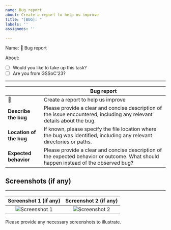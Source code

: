 ```yaml
---
name: Bug report
about: Create a report to help us improve
title: "[BUG]: "
labels: ''
assignees: ''

---
```


Name: 🐞 Bug report
<!--
Provide a very short and concise description about the bug in the about section.
-->
About: 

<!--
Example how to mark a checkbox:-
- [x] My code follows the code style of this project.
-->

- [ ] Would you like to take up this task? 
- [ ] Are you from GSSoC'23? 

---

|     |   Bug report                         |
|-----|--------------------------------------|
| 🐞  | Create a report to help us improve    |
| **Describe the bug** | Please provide a clear and concise description of the issue encountered, including any relevant details about the bug. |
| **Location of the bug** | If known, please specify the file location where the bug was identified, including any relevant directories or paths. |
| **Expected behavior** | Please provide a clear and concise description of the expected behavior or outcome. What should happen instead of the observed bug? |

## Screenshots (if any)
---
|     Screenshot 1 (if any)       |       Screenshot 2 (if any)     |
| :-----------------: | :------------------: |
| ![Screenshot 1](link) | ![Screenshot 2](link) |


Please provide any necessary screenshots to illustrate.
